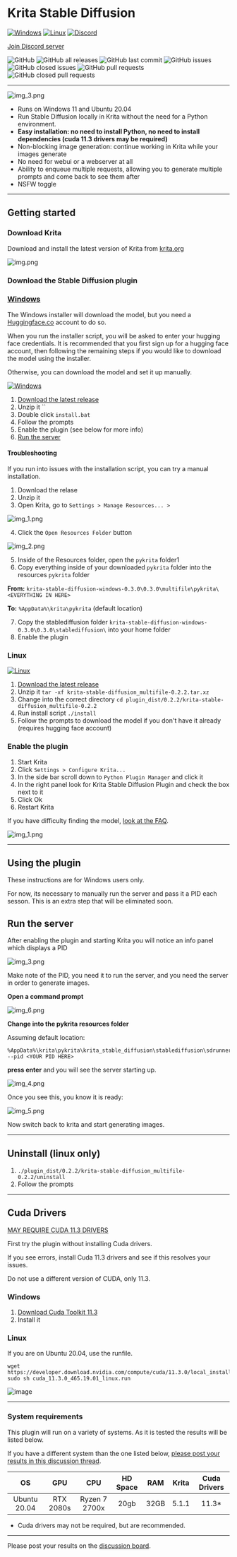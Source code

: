 # Krita Stable Diffusion

[![Windows](https://img.shields.io/static/v1?label=Download&message=Download&color=00aa00&style=for-the-badge&logo=windows&logoColor=white&link=)](https://github.com/w4ffl35/krita_stable_diffusion/releases/download/0.3.1/krita-stable-diffusion-windows-0.3.1.7z)
[![Linux](https://img.shields.io/static/v1?label=Download&message=Download&color=00aa00&style=for-the-badge&logo=linux&logoColor=white&link=)](https://github.com/w4ffl35/krita_stable_diffusion/releases/download/0.2.2-alpha/krita-stable-diffusion_multifile-0.2.2.tar.xz)
[![Discord](https://img.shields.io/discord/839511291466219541?color=5865F2&logo=discord&logoColor=white&style=for-the-badge)](https://discord.com/channels/839511291466219541/1022298294338191381)

[Join Discord server](https://discord.gg/PUVDDCJ7gz)

![GitHub](https://img.shields.io/github/license/w4ffl35/krita_stable_diffusion)
![GitHub all releases](https://img.shields.io/github/downloads/w4ffl35/krita_stable_diffusion/total)
![GitHub last commit](https://img.shields.io/github/last-commit/w4ffl35/krita_stable_diffusion)
![GitHub issues](https://img.shields.io/github/issues/w4ffl35/krita_stable_diffusion)
![GitHub closed issues](https://img.shields.io/github/issues-closed/w4ffl35/krita_stable_diffusion)
![GitHub pull requests](https://img.shields.io/github/issues-pr/w4ffl35/krita_stable_diffusion)
![GitHub closed pull requests](https://img.shields.io/github/issues-pr-closed/w4ffl35/krita_stable_diffusion)

---

![img_3.png](src/img_3.png)

- Runs on Windows 11 and Ubuntu 20.04
- Run Stable Diffusion locally in Krita without the need for a Python environment.
- **Easy installation: no need to install Python, no need to install dependencies (**cuda 11.3 drivers may be required**)**
- Non-blocking image generation: continue working in Krita while your images generate
- No need for webui or a webserver at all
- Ability to enqueue multiple requests, allowing you to generate multiple prompts and come back to see them after
- NSFW toggle

---

## Getting started

### Download Krita

Download and install the latest version of Krita from [krita.org](https://krita.org/en/download/krita-desktop/)

![img.png](img.png)

### Download the Stable Diffusion plugin

### [Windows](#windows)

The Windows installer will download the model, but you need a [Huggingface.co](https://huggingface.co/join) account to do so.

When you run the installer script, you will be asked to enter your hugging face credentials. 
It is recommended that you first sign up for a hugging face account, then following the remaining steps if you would like to download the model using the installer.

Otherwise, you can download the model and set it up manually.

[![Windows](https://img.shields.io/static/v1?label=Download&message=Windows&color=0044cc&style=for-the-badge&logo=windows&logoColor=white&link=)](https://github.com/w4ffl35/krita_stable_diffusion/releases/download/0.3.1/krita-stable-diffusion-windows-0.3.1.7z)

1. [Download the latest release](https://github.com/w4ffl35/krita_stable_diffusion/releases/download/0.3.1/krita-stable-diffusion-windows-0.3.1.7z)
2. Unzip it ``
3. Double click `install.bat`
4. Follow the prompts
5. Enable the plugin (see below for more info)
6. [Run the server](#run-the-server)

#### Troubleshooting

If you run into issues with the installation script, you can try a manual installation.

1. Download the relase
2. Unzip it
3. Open Krita, go to `Settings > Manage Resources... >`

![img_1.png](img_1.png)

4. Click the `Open Resources Folder` button

![img_2.png](img_2.png)

5. Inside of the Resources folder, open the `pykrita` folder1
6. Copy everything inside of your downloaded `pykrita` folder into the resources `pykrita` folder

**From:** `krita-stable-diffusion-windows-0.3.0\0.3.0\multifile\pykrita\<EVERYTHING IN HERE>` 

**To:** `%AppData%\krita\pykrita` (default location)

7. Copy the stablediffusion folder `krita-stable-diffusion-windows-0.3.0\0.3.0\stablediffusion\` into your home folder
8. Enable the plugin

### Linux

[![Linux](https://img.shields.io/static/v1?label=Download&message=Linux&color=44aa00&style=for-the-badge&logo=linux&logoColor=white&link=)](https://github.com/w4ffl35/krita_stable_diffusion/releases/download/0.2.2-alpha/krita-stable-diffusion_multifile-0.2.2.tar.xz)


1. [Download the latest release](https://github.com/w4ffl35/krita_stable_diffusion/releases/download/0.2.2-alpha/krita-stable-diffusion_multifile-0.2.2.tar.xz)
2. Unzip it `tar -xf krita-stable-diffusion_multifile-0.2.2.tar.xz`
3. Change into the correct directory `cd plugin_dist/0.2.2/krita-stable-diffusion_multifile-0.2.2`
4. Run install script `./install`
5. Follow the prompts to download the model if you don't have it already (requires hugging face account)

### Enable the plugin

1. Start Krita 
2. Click `Settings > Configure Krita...`
3. In the side bar scroll down to `Python Plugin Manager` and click it
4. In the right panel look for Krita Stable Diffusion Plugin and check the box next to it
5. Click Ok
6. Restart Krita

If you have difficulty finding the model, [look at the FAQ](https://github.com/w4ffl35/krita_stable_diffusion/wiki/FAQ).

![img_1.png](src/img_1.png)

---

## Using the plugin

These instructions are for Windows users only.

For now, its necessary to manually run the server and pass it a PID each sesson. 
This is an extra step that will be eliminated soon.

## Run the server

After enabling the plugin and starting Krita you will notice an info panel which
displays a PID

![img_3.png](img_3.png)

Make note of the PID, you need it to run the server, and you need the server 
in order to generate images.

**Open a command prompt**

![img_6.png](img_6.png)

**Change into the pykrita resources folder**

Assuming default location:

```
%AppData%\krita\pykrita\krita_stable_diffusion\stablediffusion\sdrunner.exe --pid <YOUR PID HERE>
```

**press enter** and you will see the server starting up.

![img_4.png](img_4.png)

Once you see this, you know it is ready: 

![img_5.png](img_5.png)

Now switch back to krita and start generating images.

---

## Uninstall (linux only)

1. `./plugin_dist/0.2.2/krita-stable-diffusion_multifile-0.2.2/uninstall`
2. Follow the prompts

---

## Cuda Drivers

[MAY REQUIRE CUDA 11.3 DRIVERS](https://developer.nvidia.com/cuda-11.3.0-download-archive?target_os=Linux&target_arch=x86_64&Distribution=Ubuntu&target_version=20.04&target_type=runfile_local)

First try the plugin without installing Cuda drivers. 

If you see errors, install Cuda 11.3 drivers and see if this resolves your issues.

Do not use a different version of CUDA, only 11.3.

### Windows

1. [Download Cuda Toolkit 11.3](https://developer.download.nvidia.com/compute/cuda/11.3.0/local_installers/cuda_11.3.0_465.89_win10.exe)
2. Install it

### Linux

If you are on Ubuntu 20.04, use the runfile.

```
wget https://developer.download.nvidia.com/compute/cuda/11.3.0/local_installers/cuda_11.3.0_465.19.01_linux.run
sudo sh cuda_11.3.0_465.19.01_linux.run
```

![image](https://user-images.githubusercontent.com/25737761/192189958-ca9d1587-263d-4d13-b67f-2fb66bf00451.png)


---

### System requirements

This plugin will run on a variety of systems. As it is tested the results will
be listed below.

If you have a different system than the one listed below, [please post your
results in this discussion thread](https://github.com/w4ffl35/krita_stable_diffusion/discussions/16).

| OS |    GPU    |      CPU      | HD Space | RAM | Krita | Cuda Drivers |
|:---:|:---------:|:-------------:|:---------:|:---:|:-----:|:------------:|
| Ubuntu 20.04 | RTX 2080s | Ryzen 7 2700x | 20gb | 32GB | 5.1.1 |    11.3*     |

* Cuda drivers may not be required, but are recommended.

---

Please post your results on
the [discussion board](https://github.com/w4ffl35/krita_stable_diffusion/discussions).
